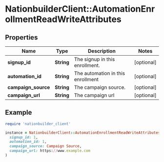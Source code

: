 # NationbuilderClient::AutomationEnrollmentReadWriteAttributes

## Properties

| Name | Type | Description | Notes |
| ---- | ---- | ----------- | ----- |
| **signup_id** | **String** | The signup in this enrollment. | [optional] |
| **automation_id** | **String** | The automation in this enrollment | [optional] |
| **campaign_source** | **String** | The campaign source. | [optional] |
| **campaign_url** | **String** | The campaign url | [optional] |

## Example

```ruby
require 'nationbuilder_client'

instance = NationbuilderClient::AutomationEnrollmentReadWriteAttributes.new(
  signup_id: 1,
  automation_id: 1,
  campaign_source: Campaign Source,
  campaign_url: https://www.example.com
)
```

